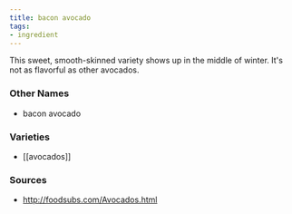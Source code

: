 ```yaml
---
title: bacon avocado
tags:
- ingredient
---
```

This sweet, smooth-skinned variety shows up in the middle of winter. It's not as flavorful as other avocados.

### Other Names

* bacon avocado

### Varieties

* [[avocados]]

### Sources
* http://foodsubs.com/Avocados.html
